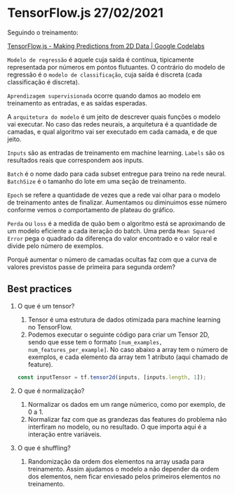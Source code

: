 # TensorFlow.js 27/02/2021

Seguindo o treinamento:

[TensorFlow.js - Making Predictions from 2D Data | Google Codelabs](https://codelabs.developers.google.com/codelabs/tfjs-training-regression)

`Modelo de regressão` é aquele cuja saída é contínua, tipicamente representada por números em pontos flutuantes. O contrário do modelo de regressão é o `modelo de classificação`, cuja saída é discreta (cada classificação é discreta).

`Aprendizagem supervisionada` ocorre quando damos ao modelo em treinamento as entradas, e as saídas esperadas.

A `arquitetura do modelo` é um jeito de descrever quais funções o modelo vai executar. No caso das redes neurais, a arquitetura é a quantidade de camadas, e qual algoritmo vai ser executado em cada camada, e de que jeito.

`Inputs` são as entradas de treinamento em machine learning. `Labels` são os resultados reais que correspondem aos inputs.

`Batch` é o nome dado para cada subset entregue para treino na rede neural. `BatchSize` é o tamanho do lote em uma seção de treinamento.

`Epoch` se refere a quantidade de vezes que a rede vai olhar para o modelo de treinamento antes de finalizar. Aumentamos ou diminuimos esse número conforme vemos o comportamento de plateau do gráfico.

`Perda` ou `loss` é a medida de quão bem o algorítmo está se aproximando de um modelo eficiente a cada iteração do batch. Uma perda `Mean Squared Error` pega o quadrado da diferença do valor encontrado e o valor real e divide pelo número de exemplos.

Porquê aumentar o número de camadas ocultas faz com que a curva de valores previstos passe de primeira para segunda ordem?

## Best practices

1. O que é um tensor?
    1. Tensor é uma estrutura de dados otimizada para machine learning no TensorFlow.
    2. Podemos executar o seguinte código para criar um Tensor 2D, sendo que esse tem o formato `[num_examples, num_features_per_example]`. No caso abaixo a array tem o número de exemplos, e cada elemento da array tem 1 atributo (aqui chamado de feature).

    ```javascript
    const inputTensor = tf.tensor2d(inputs, [inputs.length, 1]);
    ```

2. O que é normalização?
    1. Normalizar os dados em um range númerico, como por exemplo, de 0 a 1.
    2. Normalizar faz com que as grandezas das features do problema não interfiram no modelo, ou no resultado. O que importa aqui é a interação entre variáveis.
3. O que é shuffling?
    1. Randomização da ordem dos elementos na array usada para treinamento. Assim ajudamos o modelo a não depender da ordem dos elementos, nem ficar enviesado pelos primeiros elementos no treinamento.